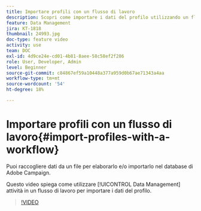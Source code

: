 ```yaml
---
title: Importare profili con un flusso di lavoro
description: Scopri come importare i dati del profilo utilizzando un flusso di lavoro.
feature: Data Management
jira: KT-1818
thumbnail: 24993.jpg
doc-type: feature video
activity: use
team: DOC
exl-id: 4d9ce24e-cd01-4b81-8aee-58c58ef2f286
role: User, Developer, Admin
level: Beginner
source-git-commit: c84867ef59a10448a377a959d0b67ae71343a4aa
workflow-type: tm+mt
source-wordcount: '54'
ht-degree: 18%

---
```


# Importare profili con un flusso di lavoro{#import-profiles-with-a-workflow}

Puoi raccogliere dati da un file per elaborarlo e/o importarlo nel database di Adobe Campaign.

Questo video spiega come utilizzare [!UICONTROL Data Management] attività in un flusso di lavoro per importare i dati del profilo.

>[!VIDEO](https://video.tv.adobe.com/v/24993?quality=12&learn=on)

